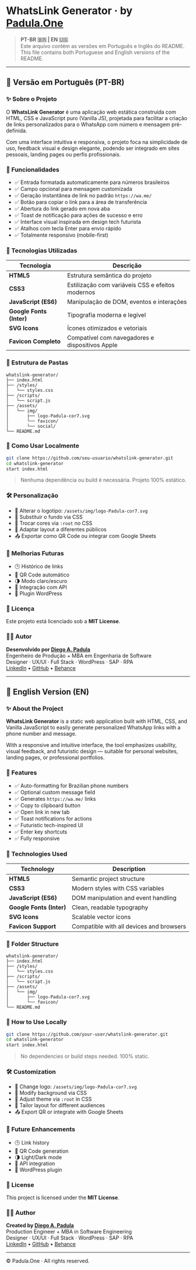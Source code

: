 # WhatsLink Generator · by [Padula.One](https://padula.one)

> **PT-BR 🇧🇷 | EN 🇺🇸**  
> Este arquivo contém as versões em Português e Inglês do README.  
> This file contains both Portuguese and English versions of the README.

---

## 📘 Versão em Português (PT-BR)

### ✨ Sobre o Projeto

O **WhatsLink Generator** é uma aplicação web estática construída com HTML, CSS e JavaScript puro (Vanilla JS), projetada para facilitar a criação de links personalizados para o WhatsApp com número e mensagem pré-definida.

Com uma interface intuitiva e responsiva, o projeto foca na simplicidade de uso, feedback visual e design elegante, podendo ser integrado em sites pessoais, landing pages ou perfis profissionais.

### 🧠 Funcionalidades

- ✅ Entrada formatada automaticamente para números brasileiros
- ✅ Campo opcional para mensagem customizada
- ✅ Geração instantânea de link no padrão `https://wa.me/`
- ✅ Botão para copiar o link para a área de transferência
- ✅ Abertura do link gerado em nova aba
- ✅ Toast de notificação para ações de sucesso e erro
- ✅ Interface visual inspirada em design tech futurista
- ✅ Atalhos com tecla Enter para envio rápido
- ✅ Totalmente responsivo (mobile-first)

### 🎨 Tecnologias Utilizadas

| Tecnologia              | Descrição                                       |
|-------------------------|-------------------------------------------------|
| **HTML5**               | Estrutura semântica do projeto                  |
| **CSS3**                | Estilização com variáveis CSS e efeitos modernos|
| **JavaScript (ES6)**    | Manipulação de DOM, eventos e interações        |
| **Google Fonts (Inter)**| Tipografia moderna e legível                    |
| **SVG Icons**           | Ícones otimizados e vetoriais                   |
| **Favicon Completo**    | Compatível com navegadores e dispositivos Apple |

### 📁 Estrutura de Pastas

```
whatslink-generator/
├── index.html
├── /styles/
│   └── styles.css
├── /scripts/
│   └── script.js
├── /assets/
│   └── img/
│       ├── logo-Padula-cor7.svg
│       └── favicon/
│       └── social/
└── README.md
```

### 🚀 Como Usar Localmente

```bash
git clone https://github.com/seu-usuario/whatslink-generator.git
cd whatslink-generator
start index.html
```

> Nenhuma dependência ou build é necessária. Projeto 100% estático.

### 🛠️ Personalização

- 🔧 Alterar o logotipo: `/assets/img/logo-Padula-cor7.svg`
- 🎨 Substituir o fundo via CSS
- 🧬 Trocar cores via `:root` no CSS
- 🧩 Adaptar layout a diferentes públicos
- 📤 Exportar como QR Code ou integrar com Google Sheets

### 📌 Melhorias Futuras

- 🕒 Histórico de links
- 🔲 QR Code automático
- 🌗 Modo claro/escuro
- 📡 Integração com API
- 🔌 Plugin WordPress

### 📄 Licença

Este projeto está licenciado sob a **MIT License**.

### 👨‍💻 Autor

**Desenvolvido por [Diego A. Padula](https://padula.one)**  
Engenheiro de Produção + MBA em Engenharia de Software  
Designer · UX/UI · Full Stack · WordPress · SAP · RPA  
[LinkedIn](https://linkedin.com/in/paduladiego) • [GitHub](https://github.com/paduladiego) • [Behance](https://behance.net/paduladiego)

---

## 📙 English Version (EN)

### ✨ About the Project

**WhatsLink Generator** is a static web application built with HTML, CSS, and Vanilla JavaScript to easily generate personalized WhatsApp links with a phone number and message.

With a responsive and intuitive interface, the tool emphasizes usability, visual feedback, and futuristic design — suitable for personal websites, landing pages, or professional portfolios.

### 🧠 Features

- ✅ Auto-formatting for Brazilian phone numbers
- ✅ Optional custom message field
- ✅ Generates `https://wa.me/` links
- ✅ Copy to clipboard button
- ✅ Open link in new tab
- ✅ Toast notifications for actions
- ✅ Futuristic tech-inspired UI
- ✅ Enter key shortcuts
- ✅ Fully responsive

### 🎨 Technologies Used

| Technology            | Description                                    |
|-----------------------|------------------------------------------------|
| **HTML5**             | Semantic project structure                     |
| **CSS3**              | Modern styles with CSS variables               |
| **JavaScript (ES6)**  | DOM manipulation and event handling            |
| **Google Fonts (Inter)** | Clean, readable typography                  |
| **SVG Icons**         | Scalable vector icons                          |
| **Favicon Support**   | Compatible with all devices and browsers       |

### 📁 Folder Structure

```
whatslink-generator/
├── index.html
├── /styles/
│   └── styles.css
├── /scripts/
│   └── script.js
├── /assets/
│   └── img/
│       ├── logo-Padula-cor7.svg
│       └── favicon/
└── README.md
```

### 🚀 How to Use Locally

```bash
git clone https://github.com/your-user/whatslink-generator.git
cd whatslink-generator
start index.html
```

> No dependencies or build steps needed. 100% static.

### 🛠️ Customization

- 🔧 Change logo: `/assets/img/logo-Padula-cor7.svg`
- 🎨 Modify background via CSS
- 🧬 Adjust theme via `:root` in CSS
- 🧩 Tailor layout for different audiences
- 📤 Export QR or integrate with Google Sheets

### 📌 Future Enhancements

- 🕒 Link history
- 🔲 QR Code generation
- 🌗 Light/Dark mode
- 📡 API integration
- 🔌 WordPress plugin

### 📄 License

This project is licensed under the **MIT License**.

### 👨‍💻 Author

**Created by [Diego A. Padula](https://padula.one)**  
Production Engineer + MBA in Software Engineering  
Designer · UX/UI · Full Stack · WordPress · SAP · RPA  
[LinkedIn](https://linkedin.com/in/paduladiego) • [GitHub](https://github.com/paduladiego) • [Behance](https://behance.net/paduladiego)

---

© Padula.One · All rights reserved.
